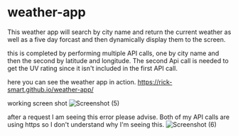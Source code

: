 # weather-app

This weather app will search by city name and return the current weather as well as a five day forcast and then dynamically display them to the screen.

this is completed by performing multiple API calls, one by city name and then the second by latitude and longitude. The second Api call is needed to get the UV rating since it isn't included in the first API call.

here you can see the weather app in action.
https://rick-smart.github.io/weather-app/

working screen shot
![Screenshot (5)](https://user-images.githubusercontent.com/65750703/99498008-9c724880-292b-11eb-91ef-2e670807478d.png)

after a request I am seeing this error please advise. Both of my API calls are using https so I don't understand why I'm seeing this.
![Screenshot (6)](https://user-images.githubusercontent.com/65750703/99498403-3d610380-292c-11eb-9f02-a6622b389b6b.png)